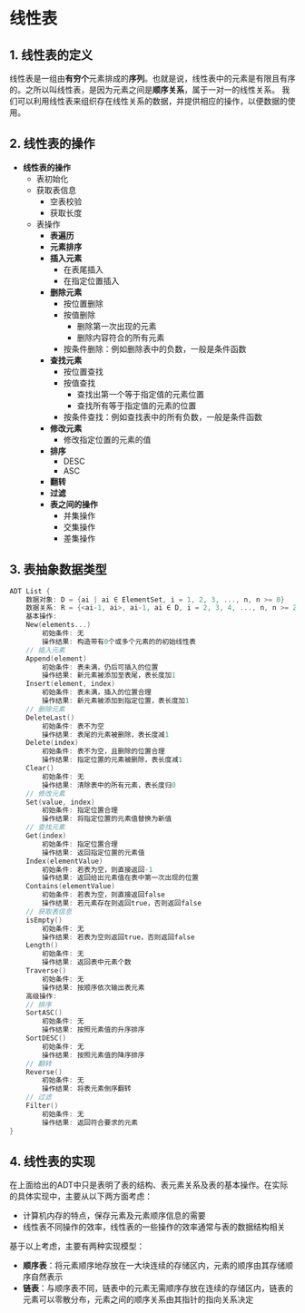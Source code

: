# 线性表

## 1. 线性表的定义

线性表是一组由**有穷个**元素排成的**序列**。也就是说，线性表中的元素是有限且有序的。之所以叫线性表，是因为元素之间是**顺序关系**，属于一对一的线性关系。
我们可以利用线性表来组织存在线性关系的数据，并提供相应的操作，以便数据的使用。

## 2. 线性表的操作

- **线性表的操作**
  - 表初始化
  - 获取表信息
    - 空表校验
    - 获取长度
  - 表操作
    - **表遍历**
    - **元素排序**
    - **插入元素**
      - 在表尾插入
      - 在指定位置插入
    - **删除元素**
      - 按位置删除
      - 按值删除
        - 删除第一次出现的元素
        - 删除内容符合的所有元素
      - 按条件删除：例如删除表中的负数，一般是条件函数
    - **查找元素**
      - 按位置查找
      - 按值查找
        - 查找出第一个等于指定值的元素位置
        - 查找所有等于指定值的元素的位置
      - 按条件查找：例如查找表中的所有负数，一般是条件函数
    - **修改元素**
      - 修改指定位置的元素的值
    - **排序**
      - DESC
      - ASC
    - **翻转**
    - **过滤**
    - **表之间的操作**
      - 并集操作
      - 交集操作
      - 差集操作

## 3. 表抽象数据类型

```go
ADT List {
    数据对象: D = {ai | ai ∈ ElementSet, i = 1, 2, 3, ..., n, n >= 0}
    数据关系: R = {<ai-1, ai>, ai-1, ai ∈ D, i = 2, 3, 4, ..., n, n >= 2}
    基本操作:
    New(elements...)
        初始条件: 无
        操作结果: 构造带有0个或多个元素的的初始线性表
    // 插入元素
    Append(element)
        初始条件: 表未满，仍后可插入的位置
        操作结果: 新元素被添加至表尾，表长度加1
    Insert(element, index)
        初始条件: 表未满，插入的位置合理
        操作结果: 新元素被添加到指定位置，表长度加1
    // 删除元素
    DeleteLast()
        初始条件: 表不为空
        操作结果: 表尾的元素被删除，表长度减1
    Delete(index)
        初始条件: 表不为空，且删除的位置合理
        操作结果: 指定位置的元素被删除，表长度减1
    Clear()
        初始条件: 无
        操作结果: 清除表中的所有元素，表长度归0
    // 修改元素
    Set(value, index)
        初始条件: 指定位置合理
        操作结果: 将指定位置的元素值替换为新值
    // 查找元素
    Get(index)
        初始条件: 指定位置合理
        操作结果: 返回指定位置的元素值
    Index(elementValue)
        初始条件: 若表为空，则直接返回-1
        操作结果: 返回给出元素值在表中第一次出现的位置
    Contains(elementValue)
        初始条件: 若表为空，则直接返回false
        操作结果: 若元素存在则返回true，否则返回false
    // 获取表信息
    isEmpty()
        初始条件: 无
        操作结果: 若表为空则返回true，否则返回false
    Length()
        初始条件: 无
        操作结果: 返回表中元素个数
    Traverse()
        初始条件: 无
        操作结果: 按顺序依次输出表元素
    高级操作:
    // 排序
    SortASC()
        初始条件: 无
        操作结果: 按照元素值的升序排序
    SortDESC()
        初始条件: 无
        操作结果: 按照元素值的降序排序
    // 翻转
    Reverse()
        初始条件: 无
        操作结果: 将表元素倒序翻转
    // 过滤
    Filter()
        初始条件: 无
        操作结果: 返回符合要求的元素
}
```

## 4. 线性表的实现

在上面给出的ADT中只是表明了表的结构、表元素关系及表的基本操作。在实际的具体实现中，主要从以下两方面考虑：

- 计算机内存的特点，保存元素及元素顺序信息的需要
- 线性表不同操作的效率，线性表的一些操作的效率通常与表的数据结构相关

基于以上考虑，主要有两种实现模型：

- **顺序表**：将元素顺序地存放在一大块连续的存储区内，元素的顺序由其存储顺序自然表示
- **链表**：与顺序表不同，链表中的元素无需顺序存放在连续的存储区内，链表的元素可以零散分布，元素之间的顺序关系由其指针的指向关系决定
